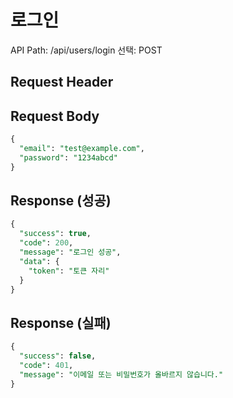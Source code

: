 # 로그인

API Path: /api/users/login
선택: POST

## **Request Header**

## Request Body

```sql
{
  "email": "test@example.com",
  "password": "1234abcd"
}
```

## Response (성공)

```sql
{
  "success": true,
  "code": 200,
  "message": "로그인 성공",
  "data": {
    "token": "토큰 자리"
  }
}
```

## Response (실패)

```sql
{
  "success": false,
  "code": 401,
  "message": "이메일 또는 비밀번호가 올바르지 않습니다."
}
```